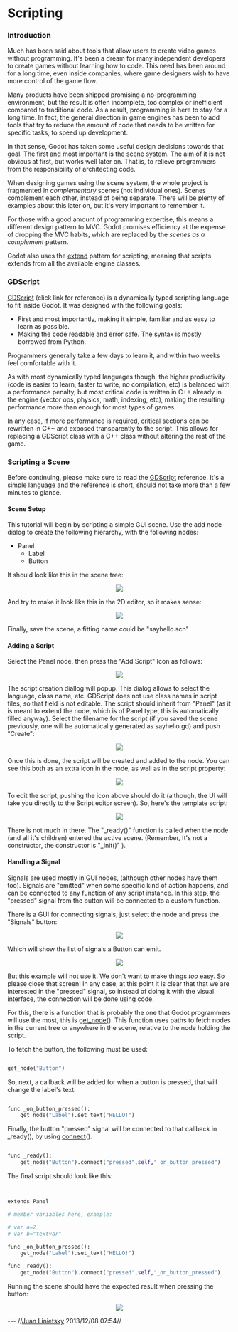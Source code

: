 # Scripting

### Introduction

Much has been said about tools that allow users to create video games without programming. It's been a dream for many independent developers to create games without learning how to code. This need has been around for a long time, even inside companies, where game designers wish to have more control of the game flow.

Many products have been shipped promising a no-programming environment, but the result is often incomplete, too complex or inefficient compared to traditional code. As a result, programming is here to stay for a long time. In fact, the general direction in game engines has been to add tools that try to reduce the amount of code that needs to be written for specific tasks, to speed up development. 

In that sense, Godot has taken some useful design decisions towards that goal. The first and most important is the scene system. The aim of it is not obvious at first, but works well later on. That is, to relieve programmers from the responsibility of architecting code. 

When designing games using the scene system, the whole project is fragmented in *complementary* scenes (not individual ones). Scenes complement each other, instead of being separate. There will be plenty of examples  about this later on, but it's very important to remember it.

For those with a good amount of programming expertise, this means a different design pattern to MVC. Godot promises efficiency at the expense of dropping the MVC habits, which are replaced by the *scenes as a complement* pattern.

Godot also uses the [extend](http://c2.com/cgi/wiki?EmbedVsExtend) pattern for scripting, meaning that scripts extends from all the available engine classes.

### GDScript

[GDScript](gdscript) (click link for reference) is a dynamically typed scripting language to fit inside Godot. It was designed with the following goals:

*  First and most importantly, making it simple, familiar and as easy to learn as possible.
*  Making the code readable and error safe. The syntax is mostly borrowed from Python.

Programmers generally take a few days to learn it, and within two weeks feel comfortable with it.

As with most dynamically typed languages though, the higher productivity (code is easier to learn, faster to write, no compilation, etc) is balanced with a performance penalty, but most critical code is written in C++ already in the engine (vector ops, physics, math, indexing, etc), making the resulting performance more than enough for most types of games.

In any case, if more performance is required, critical sections can be rewritten in C++ and exposed transparently to the script. This allows for replacing a GDScript class with a C++ class without altering the rest of the game.

### Scripting a Scene

Before continuing, please make sure to read the [GDScript](gdscript) reference. It's a simple language and the reference is short, should not take more than a few minutes to glance.

#### Scene Setup

This tutorial will begin by scripting a simple GUI scene. Use the add node dialog to create the following hierarchy, with the following nodes:

*  Panel
    * Label
    * Button

It should look like this in the scene tree:

<p align="center"><img src="images/scriptscene.png"></p>

And try to make it look like this in the 2D editor, so it makes sense:

<p align="center"><img src="images/scriptsceneimg.png"></p>

Finally, save the scene, a fitting name could be "sayhello.scn"

#### Adding a Script

Select the Panel node, then press the "Add Script" Icon as follows:

<p align="center"><img src="images/addscript.png"></p>

The script creation diallog will popup. This dialog allows to select the language, class name, etc. 
GDScript does not use class names in script files, so that field is not editable.
The script should inherit from "Panel" (as it is meant to extend the node, which is of Panel type, this is automatically filled anyway).
Select the filename for the script (if you saved the scene previously, one will be automatically generated as sayhello.gd) and push "Create":

<p align="center"><img src="images/scriptcreate.png"></p>

Once this is done, the script will be created and added to the node. You can see this both as an extra icon in the node, as well as in the script property:

<p align="center"><img src="images/scriptadded.png"></p>


To edit the script, pushing the icon above should do it (although, the UI will take you directly to the Script editor screen). So, here's the template script:

<p align="center"><img src="images/script_template.png"></p>

There is not much in there. The "_ready()" function is called when the node (and all it's children) entered the active scene. (Remember, It's not a constructor, the constructor is "_init()" ). 

#### Handling a Signal

Signals are used mostly in GUI nodes, (although other nodes have them too). Signals are "emitted" when some specific kind of action happens, and can be connected to any function of any script instance. In this step, the "pressed" signal from the button will be connected to a custom function.

There is a GUI for connecting signals, just select the node and press the "Signals" button:

<p align="center"><img src="images/signals.png"></p>

Which will show the list of signals a Button can emit.

<p align="center"><img src="images/button_connections.png"></p>

But this example will not use it. We don't want to make things *too* easy. So please close that screen!
In any case, at this point it is clear that that we are interested in the "pressed" signal, so instead of doing it with the visual interface, the connection will be done using code. 

For this, there is a function that is probably the one that Godot programmers will use the most, this is [get_node](class_node#get_node)(). This function uses paths to fetch nodes in the current tree or anywhere in the scene, relative to the node holding the script.

To fetch the button, the following must be used:

```python

get_node("Button")

```

So, next, a callback will be added for when a button is pressed, that will change the label's text:

```python

func _on_button_pressed():	
	get_node("Label").set_text("HELLO!")

```

Finally, the button "pressed" signal will be connected to that callback in _ready(), by using [connect](class_object#connect)().

```python

func _ready():
	get_node("Button").connect("pressed",self,"_on_button_pressed")
```

The final script should look like this:

```python


extends Panel

# member variables here, example:

# var a=2
# var b="textvar"

func _on_button_pressed():
	get_node("Label").set_text("HELLO!")

func _ready():
	get_node("Button").connect("pressed",self,"_on_button_pressed")


```

Running the scene should have the expected result when pressing the button:

<p align="center"><img src="images/scripthello.png"></p>








 --- //[Juan Linietsky](reduzio@gmail.com) 2013/12/08 07:54//
